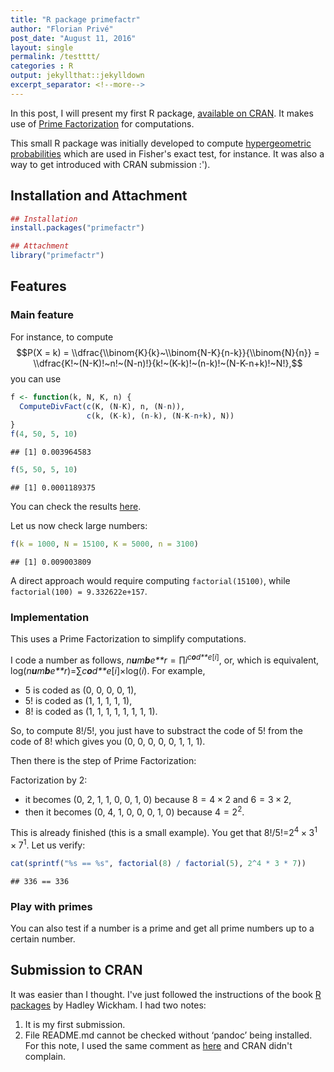 ```yaml
---
title: "R package primefactr"
author: "Florian Privé"
post_date: "August 11, 2016"
layout: single
permalink: /testttt/
categories : R
output: jekyllthat::jekylldown
excerpt_separator: <!--more-->
---
```


In this post, I will present my first R package, [available on CRAN](https://cran.r-project.org/web/packages/primefactr/index.html). It makes use of [Prime Factorization](https://en.wikipedia.org/wiki/Prime_factor) for computations.

This small R package was initially developed to compute [hypergeometric probabilities](https://en.wikipedia.org/wiki/Hypergeometric_distribution) which are used in Fisher's exact test, for instance. It was also a way to get introduced with CRAN submission :').

Installation and Attachment
---------------------------

``` r
## Installation
install.packages("primefactr")
```

``` r
## Attachment
library("primefactr")
```

Features
--------

### Main feature

For instance, to compute
$$P(X = k) = \\dfrac{\\binom{K}{k}~\\binom{N-K}{n-k}}{\\binom{N}{n}} = \\dfrac{K!~(N-K)!~n!~(N-n)!}{k!~(K-k)!~(n-k)!~(N-K-n+k)!~N!},$$
 you can use

``` r
f <- function(k, N, K, n) {
  ComputeDivFact(c(K, (N-K), n, (N-n)),
                 c(k, (K-k), (n-k), (N-K-n+k), N))
}
f(4, 50, 5, 10)
```

    ## [1] 0.003964583

``` r
f(5, 50, 5, 10)
```

    ## [1] 0.0001189375

You can check the results [here](https://en.wikipedia.org/wiki/Hypergeometric_distribution#Application_and_example).

Let us now check large numbers:

``` r
f(k = 1000, N = 15100, K = 5000, n = 3100)
```

    ## [1] 0.009003809

A direct approach would require computing `factorial(15100)`, while `factorial(100) = 9.332622e+157`.

### Implementation

This uses a Prime Factorization to simplify computations.

I code a number as follows,
*n**u**m**b**e**r* = ∏*i*<sup>*c**o**d**e*\[*i*\]</sup>,
 or, which is equivalent,
log(*n**u**m**b**e**r*)=∑*c**o**d**e*\[*i*\]×log(*i*).
 For example,

-   5 is coded as (0, 0, 0, 0, 1),
-   5! is coded as (1, 1, 1, 1, 1),
-   8! is coded as (1, 1, 1, 1, 1, 1, 1, 1).

So, to compute 8!/5!, you just have to substract the code of 5! from the code of 8! which gives you (0, 0, 0, 0, 0, 1, 1, 1).

Then there is the step of Prime Factorization:

Factorization by 2:

-   it becomes (0, 2, 1, 1, 0, 0, 1, 0) because 8 = 4 × 2 and 6 = 3 × 2,
-   then it becomes (0, 4, 1, 0, 0, 0, 1, 0) because 4 = 2<sup>2</sup>.

This is already finished (this is a small example). You get that 8!/5!=2<sup>4</sup> × 3<sup>1</sup> × 7<sup>1</sup>. Let us verify:

``` r
cat(sprintf("%s == %s", factorial(8) / factorial(5), 2^4 * 3 * 7))
```

    ## 336 == 336

### Play with primes

You can also test if a number is a prime and get all prime numbers up to a certain number.

Submission to CRAN
------------------

It was easier than I thought. I've just followed the instructions of the book [R packages](http://r-pkgs.had.co.nz/) by Hadley Wickham. I had two notes:

1.  It is my first submission.
2.  File README.md cannot be checked without ‘pandoc’ being installed. For this note, I used the same comment as [here](https://github.com/klarsen1/Information/blob/b3a826a6f8a38aa8c664156cef4f16edae196ec3/cran-comments.md#r-cmd-check-results) and CRAN didn't complain.

